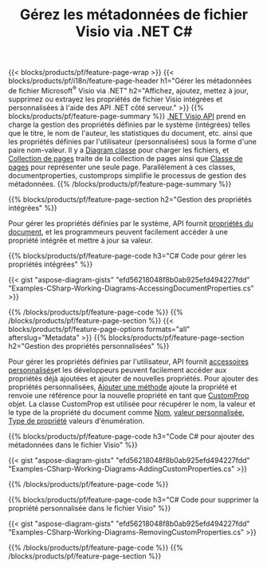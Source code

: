 ﻿---
title: Gérez les métadonnées de fichier Visio via .NET C#
url: /fr/net/metadata/
description: Affichez, ajoutez, modifiez, supprimez ou extrayez les métadonnées des fichiers Visio avec seulement quelques lignes de code C#
---
{{< blocks/products/pf/feature-page-wrap >}}
{{< blocks/products/pf/i18n/feature-page-header h1="Gérer les métadonnées de fichier Microsoft<sup>&reg;</sup> Visio via .NET" h2="Affichez, ajoutez, mettez à jour, supprimez ou extrayez les propriétés de fichier Visio intégrées et personnalisées à l\'aide des API .NET côté serveur." >}}
{{% blocks/products/pf/feature-page-summary %}}
[.NET Visio API](/diagram/net/) prend en charge la gestion des propriétés définies par le système (intégrées) telles que le titre, le nom de l'auteur, les statistiques du document, etc. ainsi que les propriétés définies par l'utilisateur (personnalisées) sous la forme d'une paire nom-valeur. Il y a [Diagram classe](https://apireference.aspose.com/diagram/net/aspose.diagram/diagram) pour charger les fichiers, et [Collection de pages](https://apireference.aspose.com/diagram/net/aspose.diagram/pagecollection) traite de la collection de pages ainsi que [Classe de pages](https://apireference.aspose.com/diagram/net/aspose.diagram/page) pour représenter une seule page. Parallèlement à ces classes, documentproperties, customprops simplifie le processus de gestion des métadonnées. 
{{% /blocks/products/pf/feature-page-summary %}}

{{% blocks/products/pf/feature-page-section h2="Gestion des propriétés intégrées" %}}

Pour gérer les propriétés définies par le système, API fournit [propriétés du document](https://apireference.aspose.com/diagram/net/aspose.diagram/documentproperties), et les programmeurs peuvent facilement accéder à une propriété intégrée et mettre à jour sa valeur. 

{{% blocks/products/pf/feature-page-code h3="C# Code pour gérer les propriétés intégrées" %}}

{{< gist "aspose-diagram-gists" "efd56218048f8b0ab925efd494227fdd" "Examples-CSharp-Working-Diagrams-AccessingDocumentProperties.cs" >}}

{{% /blocks/products/pf/feature-page-code %}}
{{% /blocks/products/pf/feature-page-section %}}
{{< blocks/products/pf/feature-page-options formats="all" afterslug="Metadata" >}}
{{% blocks/products/pf/feature-page-section h2="Gestion des propriétés personnalisées" %}}

Pour gérer les propriétés définies par l'utilisateur, API fournit [accessoires personnalisés](https://apireference.aspose.com/diagram/net/aspose.diagram/documentproperties/properties/customprops)et les développeurs peuvent facilement accéder aux propriétés déjà ajoutées et ajouter de nouvelles propriétés. Pour ajouter des propriétés personnalisées, [Ajouter une méthode](https://apireference.aspose.com/diagram/net/aspose.diagram/custompropcollection/methods/add)  ajoute la propriété et renvoie une référence pour la nouvelle propriété en tant que [CustomProp](https://apireference.aspose.com/diagram/net/aspose.diagram/customprop) objet. La classe CustomProp est utilisée pour récupérer le nom, la valeur et le type de la propriété du document comme [Nom](https://apireference.aspose.com/diagram/net/aspose.diagram/customprop/properties/name), [valeur personnalisée](https://apireference.aspose.com/diagram/net/aspose.diagram/customprop/properties/customvalue), [Type de propriété](https://apireference.aspose.com/diagram/net/aspose.diagram/customprop/properties/proptype) valeurs d'énumération. 
 
{{% blocks/products/pf/feature-page-code h3="Code C# pour ajouter des métadonnées dans le fichier Visio" %}}

{{< gist "aspose-diagram-gists" "efd56218048f8b0ab925efd494227fdd" "Examples-CSharp-Working-Diagrams-AddingCustomProperties.cs" >}}

{{% /blocks/products/pf/feature-page-code %}}


{{% blocks/products/pf/feature-page-code h3="C# Code pour supprimer la propriété personnalisée dans le fichier Visio" %}}

{{< gist "aspose-diagram-gists" "efd56218048f8b0ab925efd494227fdd" "Examples-CSharp-Working-Diagrams-RemovingCustomProperties.cs" >}}

{{% /blocks/products/pf/feature-page-code %}}
{{% /blocks/products/pf/feature-page-section %}}
